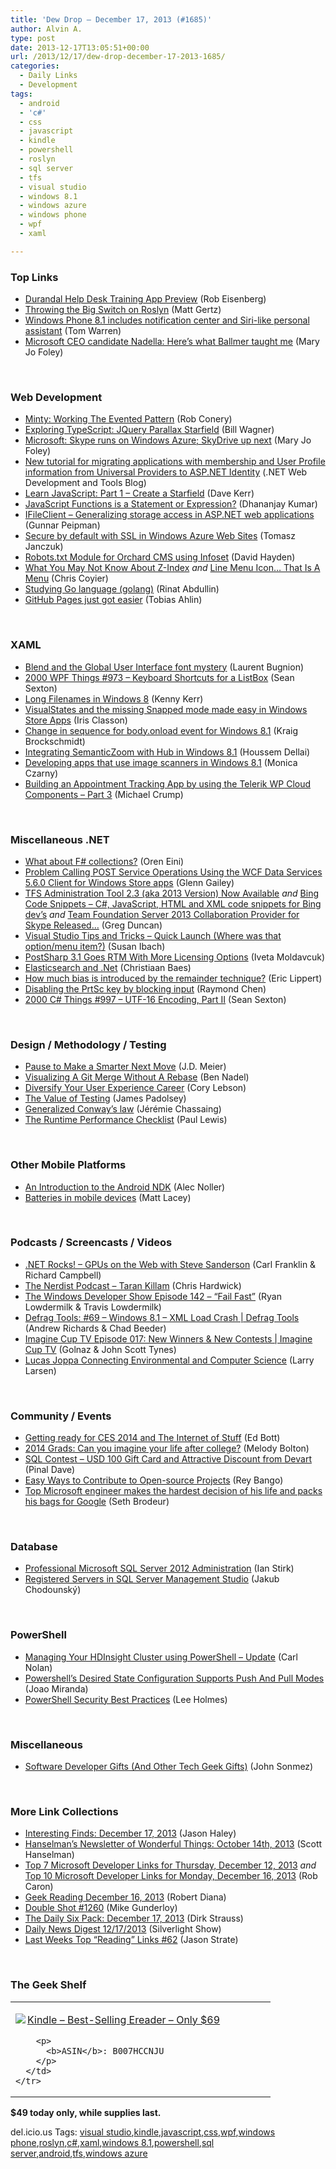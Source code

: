 ```yaml
---
title: 'Dew Drop – December 17, 2013 (#1685)'
author: Alvin A.
type: post
date: 2013-12-17T13:05:51+00:00
url: /2013/12/17/dew-drop-december-17-2013-1685/
categories:
  - Daily Links
  - Development
tags:
  - android
  - 'c#'
  - css
  - javascript
  - kindle
  - powershell
  - roslyn
  - sql server
  - tfs
  - visual studio
  - windows 8.1
  - windows azure
  - windows phone
  - wpf
  - xaml

---
```

### <a name="top"></a>Top Links

  * <a href="http://feedproxy.google.com/~r/Devlicious/~3/EMuHN1DzxoY/durandal-help-desk-training-app-preview.aspx" target="_blank">Durandal Help Desk Training App Preview</a> (Rob Eisenberg)
  * <a href="http://blogs.msdn.com/b/csharpfaq/archive/2013/12/16/throwing-the-big-switch-on-roslyn-matt-gertz-vs-managed-languages-development-manager.aspx" target="_blank">Throwing the Big Switch on Roslyn</a> (Matt Gertz)
  * <a href="http://www.theverge.com/2013/12/16/5215484/windows-phone-8-1-features-notification-center-cortana" target="_blank">Windows Phone 8.1 includes notification center and Siri-like personal assistant</a> (Tom Warren)
  * <a href="http://www.zdnet.com/microsoft-ceo-candidate-nadella-heres-what-ballmer-taught-me-7000024343/" target="_blank">Microsoft CEO candidate Nadella: Here&#8217;s what Ballmer taught me</a> (Mary Jo Foley)

&nbsp;

### <a name="web"></a>Web Development

  * <a href="http://feedproxy.google.com/~r/wekeroad/EeKc/~3/go9WFlMT36E/" target="_blank">Minty: Working The Evented Pattern</a> (Rob Conery)
  * <a href="http://feedproxy.google.com/~r/billwagner/~3/iuYIOgH5KhU/exploring-typescript-jquery-parallax-starfield" target="_blank">Exploring TypeScript: JQuery Parallax Starfield</a> (Bill Wagner)
  * <a href="http://www.zdnet.com/microsoft-skype-runs-on-windows-azure-skydrive-up-next-7000024349/" target="_blank">Microsoft: Skype runs on Windows Azure; SkyDrive up next</a> (Mary Jo Foley)
  * <a href="http://blogs.msdn.com/b/webdev/archive/2013/12/16/new-tutorial-for-migrating-applications-with-membership-and-user-profile-information-from-universal-providers-to-asp-net-identity.aspx" target="_blank">New tutorial for migrating applications with membership and User Profile information from Universal Providers to ASP.NET Identity</a> (.NET Web Development and Tools Blog)
  * <a href="http://www.codeproject.com/Articles/642499/Learn-JavaScript-Part-1-Create-a-Starfield" target="_blank">Learn JavaScript: Part 1 &#8211; Create a Starfield</a> (Dave Kerr)
  * <a href="http://debugmode.net/2013/12/17/javascript-functions-is-a-statement-or-expression/" target="_blank">JavaScript Functions is a Statement or Expression?</a> (Dhananjay Kumar)
  * <a href="http://feedproxy.google.com/~r/gunnarpeipman/~3/27NF1UqOegI/" target="_blank">IFileClient – Generalizing storage access in ASP.NET web applications</a> (Gunnar Peipman)
  * <a href="http://tomasz.janczuk.org/2013/12/secure-by-default-with-ssl-in-windows.html" target="_blank">Secure by default with SSL in Windows Azure Web Sites</a> (Tomasz Janczuk)
  * <a href="http://www.davidhayden.me:80/blog/robots-txt-module-for-orchard-cms-using-infoset" target="_blank">Robots.txt Module for Orchard CMS using Infoset</a> (David Hayden)
  * <a href="http://dev.tutsplus.com/articles/what-you-may-not-know-about-the-z-index-property--webdesign-16892" target="_blank">What You May Not Know About Z-Index</a> _and_ <a href="http://css-tricks.com/line-menu-icon-menu/" target="_blank">Line Menu Icon… That Is A Menu</a> (Chris Coyier)
  * <a href="http://feeds.abdullin.com/~r/RinatAbdullin/~3/FV2NxrS_rQo/studying-go-language-golang.html" target="_blank">Studying Go language (golang)</a> (Rinat Abdullin)
  * <a href="https://github.com/blog/1719-github-pages-just-got-easier" target="_blank">GitHub Pages just got easier</a> (Tobias Ahlin)

&nbsp;

### <a name="silverlight"></a>XAML

  * <a href="http://feedproxy.google.com/~r/galasoft/~3/crN6kzSepdY/" target="_blank">Blend and the Global User Interface font mystery</a> (Laurent Bugnion)
  * <a href="http://wpf.2000things.com/2013/12/17/973-keyboard-shortcuts-for-a-listbox/" target="_blank">2000 WPF Things #973 – Keyboard Shortcuts for a ListBox</a> (Sean Sexton)
  * <a href="http://visualstudiomagazine.com/articles/2013/12/01/long-filenames-in-windows-8.aspx" target="_blank">Long Filenames in Windows 8</a> (Kenny Kerr)
  * <a href="http://irisclasson.com/2013/12/16/visualstates-and-the-missing-snapped-mode-made-easy-in-windows-store-apps/" target="_blank">VisualStates and the missing Snapped mode made easy in Windows Store Apps</a> (Iris Classon)
  * <a href="http://kraigbrockschmidt.com/blog/?p=1218" target="_blank">Change in sequence for body.onload event for Windows 8.1</a> (Kraig Brockschmidt)
  * <a href="http://blogs.msdn.com/b/mvpawardprogram/archive/2013/12/16/integrating-semanticzoom-with-hub-in-windows-8-1.aspx" target="_blank">Integrating SemanticZoom with Hub in Windows 8.1</a> (Houssem Dellai)
  * <a href="http://blogs.windows.com/windows/b/appbuilder/archive/2013/12/16/developing-apps-that-use-image-scanners-in-windows-8-1.aspx" target="_blank">Developing apps that use image scanners in Windows 8.1</a> (Monica Czarny)
  * <a href="http://feedproxy.google.com/~r/Telerik/~3/FBfbR-CiFg8/building-an-appointment-tracking-app-by-using-the-telerik-wp-cloud-components---part-3" target="_blank">Building an Appointment Tracking App by using the Telerik WP Cloud Components &#8211; Part 3</a> (Michael Crump)

&nbsp;

### <a name="dotnet"></a>Miscellaneous .NET

  * <a href="http://feedproxy.google.com/~r/AyendeRahien/~3/RV9zUTBQ_60/what-about-f-collections" target="_blank">What about F# collections?</a> (Oren Eini)
  * <a href="http://blogs.msdn.com/b/writingdata_services/archive/2013/12/16/problem-calling-post-service-operations-using-the-wcf-data-services-5-6-0-client-for-windows-store-apps.aspx" target="_blank">Problem Calling POST Service Operations Using the WCF Data Services 5.6.0 Client for Windows Store apps</a> (Glenn Gailey)
  * <a href="http://coolthingoftheday.blogspot.com/2013/12/tfs-administration-tool-23-aka-2013.html" target="_blank">TFS Administration Tool 2.3 (aka 2013 Version) Now Available</a> _and_ <a href="http://coolthingoftheday.blogspot.com/2013/12/bing-code-snippets-c-javascript-html.html" target="_blank">Bing Code Snippets &#8211; C#, JavaScript, HTML and XML code snippets for Bing dev&#8217;s</a> _and_ <a href="http://coolthingoftheday.blogspot.com/2013/12/team-foundation-server-2013.html" target="_blank">Team Foundation Server 2013 Collaboration Provider for Skype Released&#8230;</a> (Greg Duncan)
  * <a href="http://blogs.msdn.com/b/cdnstudents/archive/2013/12/16/visual-studio-tips-and-tricks-quick-launch-where-was-that-option-menu-item.aspx" target="_blank">Visual Studio Tips and Tricks – Quick Launch (Where was that option/menu item?)</a> (Susan Ibach)
  * <a href="http://feedproxy.google.com/~r/postsharp/~3/Pz_9F2eYs0w/post.aspx" target="_blank">PostSharp 3.1 Goes RTM With More Licensing Options</a> (Iveta Moldavcuk)
  * <a href="http://blogs.lessthandot.com/index.php/DataMgmt/DataDesign/elasticsearch-and-net" target="_blank">Elasticsearch and .Net</a> (Christiaan Baes)
  * <a href="http://ericlippert.com/2013/12/16/how-much-bias-is-introduced-by-the-remainder-technique/?utm_source=rss&utm_medium=rss&utm_campaign=how-much-bias-is-introduced-by-the-remainder-technique" target="_blank">How much bias is introduced by the remainder technique?</a> (Eric Lippert)
  * <a href="http://blogs.msdn.com/b/oldnewthing/archive/2013/12/16/10482308.aspx" target="_blank">Disabling the PrtSc key by blocking input</a> (Raymond Chen)
  * <a href="http://csharp.2000things.com/2013/12/17/997-utf-16-encoding-part-ii/" target="_blank">2000 C# Things #997 – UTF-16 Encoding, Part II</a> (Sean Sexton)

&nbsp;

### <a name="design"></a>Design / Methodology / Testing

  * <a href="http://feedproxy.google.com/~r/SourcesOfInsight/~3/IzGlUBsADok/" target="_blank">Pause to Make a Smarter Next Move</a> (J.D. Meier)
  * <a href="http://www.bennadel.com/blog/2565-Visualizing-A-Git-Merge-Without-A-Rebase.htm" target="_blank">Visualizing A Git Merge Without A Rebase</a> (Ben Nadel)
  * <a href="http://dcusability.lebsontech.com/2013/12/diversify-your-user-experience-career.html" target="_blank">Diversify Your User Experience Career</a> (Cory Lebson)
  * <a href="http://james.padolsey.com/general/the-value-of-testing/" target="_blank">The Value of Testing</a> (James Padolsey)
  * <a href="http://thinkbeforecoding.com/post/2013/12/17/Generalized-Conway-s-law" target="_blank">Generalized Conway&#8217;s law</a> (Jérémie Chassaing)
  * <a href="http://calendar.perfplanet.com/2013/the-runtime-performance-checklist/" target="_blank">The Runtime Performance Checklist</a> (Paul Lewis)

&nbsp;

### <a name="mobile"></a>Other Mobile Platforms

  * <a href="http://java.dzone.com/articles/introduction-android-ndk" target="_blank">An Introduction to the Android NDK</a> (Alec Noller)
  * <a href="http://feedproxy.google.com/~r/MattLacey/~3/NQ2WMGEq0iE/batteries-in-mobile-devices.html" target="_blank">Batteries in mobile devices</a> (Matt Lacey)

&nbsp;

### <a name="podcasts"></a>Podcasts / Screencasts / Videos

  * <a href="http://www.dotnetrocks.com/default.aspx?ShowNum=933" target="_blank">.NET Rocks! &#8211; GPUs on the Web with Steve Sanderson</a> (Carl Franklin & Richard Campbell)
  * <a href="http://nerdist.libsyn.com/taran-killam" target="_blank">The Nerdist Podcast &#8211; Taran Killam</a> (Chris Hardwick)
  * <a href="http://windowsdevelopershow.com/2013/12/episode-142-failing-fast/?utm_source=rss&utm_medium=rss&utm_campaign=episode-142-failing-fast" target="_blank">The Windows Developer Show Episode 142 – “Fail Fast”</a> (Ryan Lowdermilk & Travis Lowdermilk)
  * <a href="http://channel9.msdn.com/Shows/Defrag-Tools/Defrag-Tools-69-Windows-81-XML-Load-Crash" target="_blank">Defrag Tools: #69 &#8211; Windows 8.1 &#8211; XML Load Crash | Defrag Tools</a> (Andrew Richards & Chad Beeder)
  * <a href="http://channel9.msdn.com/Shows/ImagineCup-TV/Imagine-Cup-TV-Episode-017-New-Winners--New-Contests" target="_blank">Imagine Cup TV Episode 017: New Winners & New Contests | Imagine Cup TV</a> (Golnaz & John Scott Tynes)
  * <a href="http://channel9.msdn.com/posts/Lucas-Joppa-Connecting-Environmental-and-Computer-Science" target="_blank">Lucas Joppa Connecting Environmental and Computer Science</a> (Larry Larsen)

&nbsp;

### <a name="events"></a>Community / Events

  * <a href="http://feedproxy.google.com/~r/zdnet/Bott/~3/s1vbwVMqPGM/" target="_blank">Getting ready for CES 2014 and The Internet of Stuff</a> (Ed Bott)
  * <a href="http://feeds.microsoftjobsblog.com/~r/MicrosoftJobsBlog/~3/3eVnHjQ5cq8/" target="_blank">2014 Grads: Can you imagine your life after college?</a> (Melody Bolton)
  * <a href="http://blog.sqlauthority.com/2013/12/17/sql-contest-usd-100-gift-card-and-attractive-discount-from-devart/" target="_blank">SQL Contest – USD 100 Gift Card and Attractive Discount from Devart</a> (Pinal Dave)
  * <a href="http://feedproxy.google.com/~r/nettuts/~3/6t3cIiJVFIU/" target="_blank">Easy Ways to Contribute to Open-source Projects</a> (Rey Bango)
  * <a href="http://feedproxy.google.com/~r/wmexperts/~3/BOwD7kcylLk/story01.htm" target="_blank">Top Microsoft engineer makes the hardest decision of his life and packs his bags for Google</a> (Seth Brodeur)

&nbsp;

### <a name="sql"></a>Database

  * <a href="http://www.i-programmer.info/bookreviews/21-database/6720-professional-microsoft-sql-server-2012-administration.html" target="_blank">Professional Microsoft SQL Server 2012 Administration</a> (Ian Stirk)
  * <a href="http://chodounsky.net/2013/12/17/registered-servers-in-sql-server-management-studio/" target="_blank">Registered Servers in SQL Server Management Studio</a> (Jakub Chodounský)

&nbsp;

### <a name="ps"></a>PowerShell

  * <a href="http://blogs.msdn.com/b/carlnol/archive/2013/12/16/managing-your-hdinsight-cluster-using-powershell-update.aspx" target="_blank">Managing Your HDInsight Cluster using PowerShell – Update</a> (Carl Nolan)
  * <a href="http://www.infoq.com/news/2013/12/powershell-dsc-push-and-pull" target="_blank">Powershell&#8217;s Desired State Configuration Supports Push And Pull Modes</a> (Joao Miranda)
  * <a href="http://blogs.msdn.com/b/powershell/archive/2013/12/16/powershell-security-best-practices.aspx" target="_blank">PowerShell Security Best Practices</a> (Lee Holmes)

&nbsp;

### <a name="misc"></a>Miscellaneous

  * <a href="http://simpleprogrammer.com/2013/12/16/software-developer-tech-geek-christmas-gifts/?utm_source=rss&utm_medium=rss&utm_campaign=software-developer-tech-geek-christmas-gifts" target="_blank">Software Developer Gifts (And Other Tech Geek Gifts)</a> (John Sonmez)

&nbsp;

### <a name="links"></a>More Link Collections

  * <a href="http://jasonhaley.com/blog/post/2013/12/17/Interesting-Finds-December-17-2013.aspx" target="_blank">Interesting Finds: December 17, 2013</a> (Jason Haley)
  * <a href="http://174.129.147.224/~/52298901/0/scotthanselman~Hanselmans-Newsletter-of-Wonderful-Things-October-th.aspx" target="_blank">Hanselman&#8217;s Newsletter of Wonderful Things: October 14th, 2013</a> (Scott Hanselman)
  * <a href="http://blogs.msdn.com/b/robcaron/archive/2013/12/16/top-7-microsoft-developer-links-for-thursday-december-12-2013.aspx" target="_blank">Top 7 Microsoft Developer Links for Thursday, December 12, 2013</a> _and_ <a href="http://blogs.msdn.com/b/robcaron/archive/2013/12/16/top-10-microsoft-developer-links-for-monday-december-16-2013.aspx" target="_blank">Top 10 Microsoft Developer Links for Monday, December 16, 2013</a> (Rob Caron)
  * <a href="http://feeds.regulargeek.com/~r/RegularGeek/~3/U4LbkVubUBw/" target="_blank">Geek Reading December 16, 2013</a> (Robert Diana)
  * <a href="http://afreshcup.com/home/2013/12/17/double-shot-1260.html" target="_blank">Double Shot #1260</a> (Mike Gunderloy)
  * <a href="http://feeds.feedblitz.com/~/52352975/0/dirkstrauss~The-Daily-Six-Pack-December" target="_blank">The Daily Six Pack: December 17, 2013</a> (Dirk Strauss)
  * <a href="http://feedproxy.google.com/~r/silverlightshow/~3/g3PGruRpsqY/Daily-News-Digest-12-17-2013.aspx" target="_blank">Daily News Digest 12/17/2013</a> (Silverlight Show)
  * <a href="http://www.sqlservercentral.com/blogs/stratesql/2013/12/16/last-weeks-top-reading-links-62/" target="_blank">Last Weeks Top “Reading” Links #62</a> (Jason Strate)

&nbsp;

### <a name="shelf"></a>The Geek Shelf

<div id="scid:7dc1bd33-94bd-46fd-a20b-0131235bcd47:049d7d7a-1dcf-44d4-8a9b-a97a5d78fafb" class="wlWriterEditableSmartContent" style="float: none; padding-bottom: 0px; padding-top: 0px; padding-left: 0px; margin: 0px; display: inline; padding-right: 0px">
  <table cellspacing="0" cellpadding="2" width="400" border="0" unselectable="on">
    <tr>
      <td valign="top" width="400">
        <p>
          <a title="Kindle - Best-Selling Ereader - Only $69 " href="http://www.amazon.com/exec/obidos/ASIN/B007HCCNJU/alvinashcraft-20"><img data-recalc-dims="1" decoding="async" src="https://i0.wp.com/images.amazon.com/images/P/B007HCCNJU.01.MZZZZZZZ.jpg?w=660" border="0" align="left" style="float:left" />Kindle &#8211; Best-Selling Ereader &#8211; Only $69 </a>
        </p>
        
        <p>
          <b>ASIN</b>: B007HCCNJU
        </p>
      </td>
    </tr>
  </table>
</div>

**$49 today only, while supplies last.**

<div id="scid:0767317B-992E-4b12-91E0-4F059A8CECA8:f073052f-55da-4a67-8796-aba2cb8b24fe" class="wlWriterEditableSmartContent" style="float: none; padding-bottom: 0px; padding-top: 0px; padding-left: 0px; margin: 0px; display: inline; padding-right: 0px">
  del.icio.us Tags: <a href="http://del.icio.us/popular/visual+studio" rel="tag">visual studio</a>,<a href="http://del.icio.us/popular/kindle" rel="tag">kindle</a>,<a href="http://del.icio.us/popular/javascript" rel="tag">javascript</a>,<a href="http://del.icio.us/popular/css" rel="tag">css</a>,<a href="http://del.icio.us/popular/wpf" rel="tag">wpf</a>,<a href="http://del.icio.us/popular/windows+phone" rel="tag">windows phone</a>,<a href="http://del.icio.us/popular/roslyn" rel="tag">roslyn</a>,<a href="http://del.icio.us/popular/c%23" rel="tag">c#</a>,<a href="http://del.icio.us/popular/xaml" rel="tag">xaml</a>,<a href="http://del.icio.us/popular/windows+8.1" rel="tag">windows 8.1</a>,<a href="http://del.icio.us/popular/powershell" rel="tag">powershell</a>,<a href="http://del.icio.us/popular/sql+server" rel="tag">sql server</a>,<a href="http://del.icio.us/popular/android" rel="tag">android</a>,<a href="http://del.icio.us/popular/tfs" rel="tag">tfs</a>,<a href="http://del.icio.us/popular/windows+azure" rel="tag">windows azure</a>
</div>
